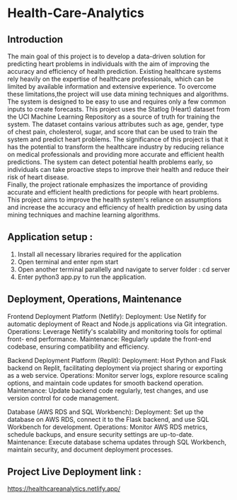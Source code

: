 
# Health-Care-Analytics

## Introduction

The main goal of this project is to develop a data-driven solution for predicting heart problems in individuals with the aim of improving the accuracy and efficiency of health prediction. Existing healthcare systems rely heavily on the expertise of healthcare professionals, which can be limited by available information and extensive experience. To overcome these limitations,the project will use data mining techniques and algorithms.<br />
The system is designed to be easy to use and requires only a few common inputs to create forecasts. This project uses the Statlog (Heart) dataset from the UCI Machine Learning Repository as a source of truth for training the system. The dataset contains various attributes such as age, gender, type of chest pain, cholesterol, sugar, and score that can be used to train the system and predict heart problems. The significance of this project is that it has the potential to transform the healthcare industry by reducing reliance on medical professionals and providing more accurate and efficient health predictions. The system can detect potential health problems early, so individuals can take proactive steps to improve their health and reduce their risk of heart disease.<br />
Finally, the project rationale emphasizes the importance of providing accurate and efficient health predictions for people with heart problems. This project aims to improve the health system's reliance on assumptions and increase the accuracy and efficiency of health prediction by using data mining techniques and machine learning algorithms.

## Application setup :

1. Install all necessary libraries required for the application
2. Open terminal and enter npm start
3. Open another terminal parallelly and navigate to server folder : cd server
4. Enter python3 app.py to run the application.


## Deployment, Operations, Maintenance

Frontend Deployment Platform (Netlify):
Deployment: Use Netlify for automatic deployment of React and Node.js applications via Git integration.
Operations: Leverage Netlify's scalability and monitoring tools for optimal front- end performance.
Maintenance: Regularly update the front-end codebase, ensuring compatibility and efficiency.

Backend Deployment Platform (Replit):
Deployment: Host Python and Flask backend on Replit, facilitating deployment via project sharing or exporting as a web service.
Operations: Monitor server logs, explore resource scaling options, and maintain code updates for smooth backend operation.
Maintenance: Update backend code regularly, test changes, and use version control for code management.

Database (AWS RDS and SQL Workbench):
Deployment: Set up the database on AWS RDS, connect it to the Flask backend, and use SQL Workbench for development.
Operations: Monitor AWS RDS metrics, schedule backups, and ensure security settings are up-to-date.
Maintenance: Execute database schema updates through SQL Workbench, maintain security, and document deployment processes.

## Project Live Deployment link : 
https://healthcareanalytics.netlify.app/


